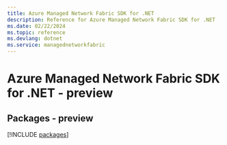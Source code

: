 ```yaml
---
title: Azure Managed Network Fabric SDK for .NET
description: Reference for Azure Managed Network Fabric SDK for .NET
ms.date: 02/22/2024
ms.topic: reference
ms.devlang: dotnet
ms.service: managednetworkfabric
---
```

# Azure Managed Network Fabric SDK for .NET - preview
## Packages - preview
[!INCLUDE [packages](managed-network-fabric-index.md)]